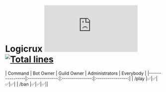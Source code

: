 # Logicrux [![Discord Version](https://img.shields.io/npm/v/discord.js?color=%237289da&label=Discord.js)](https://github.com/discordjs/discord.js) [![Total lines](https://img.shields.io/tokei/lines/github/mariod8/Logicrux?color=red)](https://github.com/XAMPPRocky/tokei)

| Command | Bot Owner | Guild Owner | Administrators | Everybody | 
|----------------|:---------------:|:---------------:|:----------------:|
| /play |✅|✅|✅|✅|
| /ban |✅|✅|✅||
